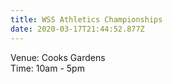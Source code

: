 ```yaml
---
title: WSS Athletics Championships
date: 2020-03-17T21:44:52.877Z
---
```

Venue:  Cooks Gardens  
Time:  10am - 5pm
